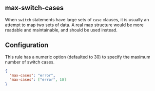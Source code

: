 ## max-switch-cases

When `switch` statements have large sets of `case` clauses, it is usually an attempt to map two sets of data. A real map structure would be more readable and maintainable, and should be used instead.

## Configuration

This rule has a numeric option (defaulted to 30) to specify the maximum number of switch cases.

```json
{
  "max-cases": "error",
  "max-cases": ["error", 10]
}
```
